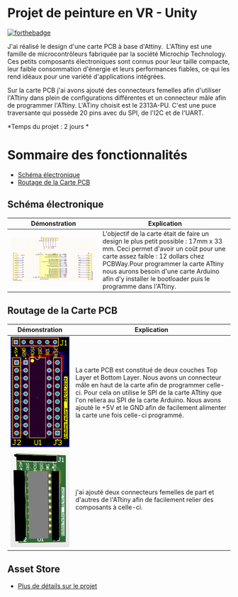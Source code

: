 # Projet de peinture en VR - Unity

[![forthebadge](https://forthebadge.com/images/badges/built-with-love.svg)](https://forthebadge.com)

J'ai réalisé le design d'une carte PCB à base d'Attiny.  
L'ATtiny est une famille de microcontrôleurs fabriquée par la société Microchip Technology. 
Ces petits composants électroniques sont connus pour leur taille compacte, leur faible consommation d'énergie et leurs performances fiables, ce qui les rend idéaux pour une variété d'applications intégrées.

Sur la carte PCB j'ai avons ajouté des connecteurs femelles afin d'utiliser l'ATtiny dans plein de configurations différentes et un connecteur mâle afin de programmer l'ATtiny. 
L'ATiny choisit est le 2313A-PU. C'est une puce traversante qui possède 20 pins avec du SPI, de l'I2C et de l'UART.

*Temps du projet : 2 jours *


# Sommaire des fonctionnalités
- [Schéma électronique](#schéma-électronique)
- [Routage de la Carte PCB](#routage-de-la-carte-pcb)
  

## Schéma électronique 


| Démonstration | Explication |
|---------|---------|
| ![alt text 1](picture_ATtiny/carte_attiny.png) | L'objectif de la carte était de faire un design le plus petit possible : 17mm x 33 mm. Ceci permet d'avoir un coût pour une carte assez faible : 12 dollars chez PCBWay.Pour programmer la carte ATtiny nous aurons besoin d'une carte Arduino afin d'y installer le bootloader puis le programme dans l'ATtiny.|


## Routage de la Carte PCB

| Démonstration | Explication |
|---------|---------|
| ![alt text 1](picture_ATtiny/carte_attiny_2D.png) | La carte PCB est constitué de deux couches Top Layer et Bottom Layer. Nous avons un connecteur mâle en haut de la carte afin de programmer celle-ci. Pour cela on utilise le SPI de la carte ATtiny que l'on reliera au SPI de la carte Arduino. Nous avons ajouté le +5V et le GND afin de facilement alimenter la carte une fois celle-ci programmé.|
| ![alt text 1](picture_ATtiny/10-1.png) | j'ai ajouté deux connecteurs femelles de part et d'autres de l'ATtiny afin de facilement relier des composants à celle-ci. |


## Asset Store

 * [Plus de détails sur le projet](https://arduinofactory.fr/carte-pcb-attiny/)
  






